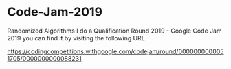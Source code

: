 # Code-Jam-2019
Randomized Algorithms
I do a Qualification Round 2019 - Google Code Jam 2019
you can find it by visiting the following URL 

https://codingcompetitions.withgoogle.com/codejam/round/0000000000051705/0000000000088231
